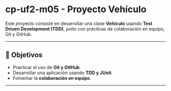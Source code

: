# cp-uf2-m05 - Proyecto Vehículo  

Este proyecto consiste en desarrollar una clase **Vehículo** usando **Test Driven Development (TDD)**, junto con prácticas de colaboración en equipo, Git y GitHub.  

---

## 📌 Objetivos  
- Practicar el uso de **Git y GitHub**.  
- Desarrollar una aplicación usando **TDD y JUnit**.  
- Fomentar la **colaboración en equipo**.  

---


